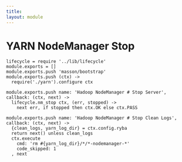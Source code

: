 ```yaml
---
title: 
layout: module
---
```


# YARN NodeManager Stop

    lifecycle = require '../lib/lifecycle'
    module.exports = []
    module.exports.push 'masson/bootstrap'
    module.exports.push (ctx) ->
      require('./yarn').configure ctx

    module.exports.push name: 'Hadoop NodeManager # Stop Server', callback: (ctx, next) ->
      lifecycle.nm_stop ctx, (err, stopped) ->
        next err, if stopped then ctx.OK else ctx.PASS

    module.exports.push name: 'Hadoop NodeManager # Stop Clean Logs', callback: (ctx, next) ->
      {clean_logs, yarn_log_dir} = ctx.config.ryba
      return next() unless clean_logs
      ctx.execute
        cmd: 'rm #{yarn_log_dir}/*/*-nodemanager-*'
        code_skipped: 1
      , next
